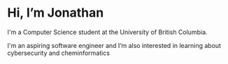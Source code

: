 # Hi, I’m Jonathan
I'm a Computer Science student at the University of British Columbia.

I'm an aspiring software engineer and I’m also interested in learning about cybersecurity and cheminformatics



<!---
chanjonathan/chanjonathan is a ✨ special ✨ repository because its `README.md` (this file) appears on your GitHub profile.
You can click the Preview link to take a look at your changes.
--->
